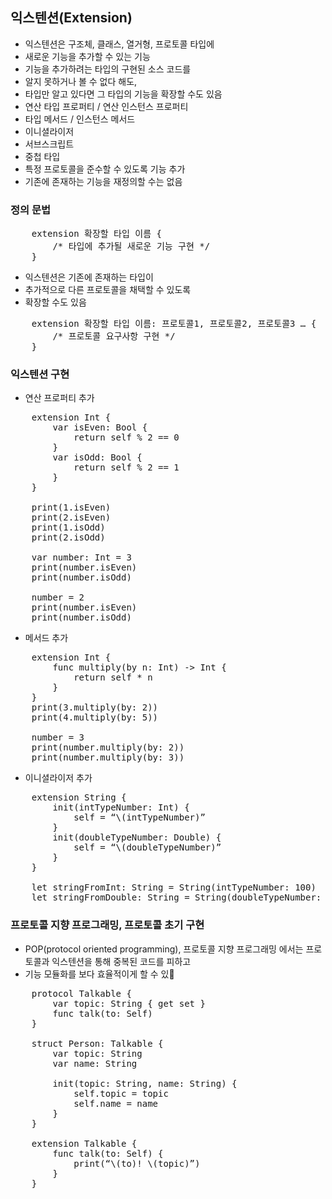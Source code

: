 ## 익스텐션(Extension)
* 익스텐션은 구조체, 클래스, 열거형, 프로토콜 타입에
* 새로운 기능을 추가할 수 있는 기능
* 기능을 추가하려는 타입의 구현된 소스 코드를
* 알지 못하거나 볼 수 없다 해도,
* 타입만 알고 있다면 그 타입의 기능을 확장할 수도 있음
* 연산 타입 프로퍼티 / 연산 인스턴스 프로퍼티
* 타입 메서드 / 인스턴스 메서드
* 이니셜라이저
* 서브스크립트
* 중첩 타입
* 특정 프로토콜을 준수할 수 있도록 기능 추가
* 기존에 존재하는 기능을 재정의할 수는 없음

### 정의 문법
<pre>
	extension 확장할 타입 이름 {
		/* 타입에 추가될 새로운 기능 구현 */
	}
</pre>
* 익스텐션은 기존에 존재하는 타입이
* 추가적으로 다른 프로토콜을 채택할 수 있도록
* 확장할 수도 있음
<pre>
	extension 확장할 타입 이름: 프로토콜1, 프로토콜2, 프로토콜3 … {
		/* 프로토콜 요구사항 구현 */
	}
</pre>

### 익스텐션 구현
* 연산 프로퍼티 추가
<pre>
	extension Int {
		var isEven: Bool {
			return self % 2 == 0
		}
		var isOdd: Bool {
			return self % 2 == 1
		}
	}

	print(1.isEven)
	print(2.isEven)
	print(1.isOdd)
	print(2.isOdd)

	var number: Int = 3
	print(number.isEven)
	print(number.isOdd)

	number = 2
	print(number.isEven)
	print(number.isOdd)
</pre>

* 메서드 추가
<pre>
	extension Int {
		func multiply(by n: Int) -> Int {
			return self * n
		}
	}
	print(3.multiply(by: 2))
	print(4.multiply(by: 5))

	number = 3
	print(number.multiply(by: 2))
	print(number.multiply(by: 3))
</pre>

* 이니셜라이저 추가
<pre>
	extension String {
		init(intTypeNumber: Int) {
			self = “\(intTypeNumber)”
		}
		init(doubleTypeNumber: Double) {
			self = “\(doubleTypeNumber)”
		}
	}
	
	let stringFromInt: String = String(intTypeNumber: 100)
	let stringFromDouble: String = String(doubleTypeNumber: 100.0)
</pre>

### 프로토콜 지향 프로그래밍, 프로토콜 초기 구현
* POP(protocol oriented programming), 프로토콜 지향 프로그래밍 에서는 프로토콜과 익스텐션을 통해 중복된 코드를 피하고
* 기능 모듈화를 보다 효율적이게 할 수 있
<pre>
	protocol Talkable {
		var topic: String { get set }
		func talk(to: Self)
	}
	
	struct Person: Talkable {
		var topic: String
		var name: String

		init(topic: String, name: String) {
			self.topic = topic
			self.name = name
		}
	}

	extension Talkable {
		func talk(to: Self) {
			print(“\(to)! \(topic)”)
		}
	}
</pre>
